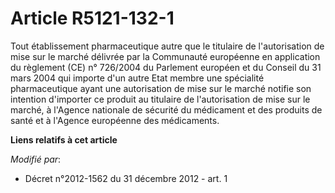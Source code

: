 # Article R5121-132-1

Tout établissement pharmaceutique autre que le titulaire de l'autorisation de mise sur le marché délivrée par la Communauté
européenne en application du règlement (CE) n° 726/2004 du Parlement européen et du Conseil du 31 mars 2004 qui importe d'un
autre Etat membre une spécialité pharmaceutique ayant une autorisation de mise sur le marché notifie son intention d'importer
ce produit au titulaire de l'autorisation de mise sur le marché, à l'Agence nationale de sécurité du médicament et des
produits de santé et à l'Agence européenne des médicaments.

**Liens relatifs à cet article**

_Modifié par_:

  - Décret n°2012-1562 du 31 décembre 2012 - art. 1
